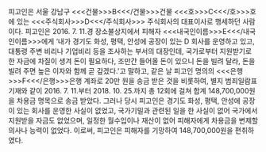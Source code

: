 피고인은 서울 강남구 <<<건물>>>B<<</건물>>>건물 <<<호>>>C<<</호>>>호에 있는 <<<주식회사>>>D<<</주식회사>>> 주식회사의 대표이사로 행세하던 사람이다.
피고인은 2016. 7. 11.경 장소불상지에서 피해자 <<<내국인이름>>>E<<</내국인이름>>>에게 ‘내가 경기도 화성, 평택, 안성에 공장이 있는 D 회사를 운영하고 있고, 대통령 주변 비리나 기업비리 등을 조사하는 부서의 대장인데, 국가로부터 지원받기로 한 자금에 차질이 생겨 돈이 필요하다, 조만간 들어올 돈이 있으니 돈을 빌려 달라, 돈을 빌려 주면 높은 이자와 함께 곧 갚겠다.'고 말하고, 같은 날 피고인 명의의 <<<은행>>>F<<</은행>>>은행 계좌로 20만 원을 송금 받은 것을 비롯하여, 별지 범죄일람표 기재와 같이 2016. 7. 11.부터 2018. 10. 25.까지 총 12회에 걸쳐 합계 148,700,000원을 차용금 명목으로 송금 받았다.
그러나 당시 피고인은 경기도 화성, 평택, 안성에 공장이 있는 회사를 운영한 사실이 없었고, 국가기밀과 관련된 일을 한 사실이 없어 국가에서 지원받을 자금도 없었으며, 일정한 월수입이나 재산이 없어 피해자에게 차용금을 변제할 의사나 능력이 없었다.
이로써, 피고인은 피해자를 기망하여 148,700,000원을 편취하였다.